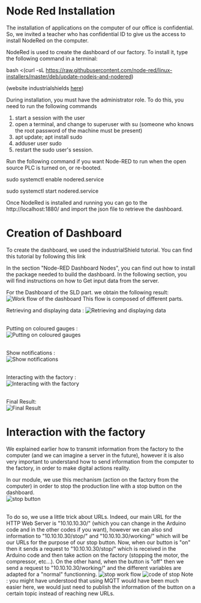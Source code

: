 # Node Red Installation
The installation of applications on the computer of our office is confidential. So, we invited a teacher who has confidential ID to give us the access to install NodeRed on the computer.

NodeRed is used to create the dashboard of our factory. To install it, type the following command in a terminal:

bash <(curl -sL https://raw.githubusercontent.com/node-red/linux-installers/master/deb/update-nodejs-and-nodered)

(website industrialshields [here](https://www.industrialshields.com/blog/arduino-industrial-1/post/arduino-tutorial-node-red-dashboard-and-arduino-web-server-440#:~:text=Node%2DRED%20is%20a%20programming,runtime%20in%20a%20single%20click/))

During installation, you must have the administrator role. To do this, you need to run the following commands

1. start a session with the user
2. open a terminal, and change to superuser with su (someone who knows the root password of the machine must be present)
3. apt update; apt install sudo
4. adduser user sudo
5. restart the sudo user's session.

Run the following command if you want Node-RED to run when the open source PLC is turned on, or re-booted.

sudo systemctl enable nodered.service

sudo systemctl start nodered.service

Once NodeRed is installed and running you can go to the http://localhost:1880/ and import the json file to retrieve the dashboard.

# Creation of Dashboard
To create the dashboard, we used the industrialShield tutorial. You can find this tutorial by following this link

In the section "Node-RED Dashboard Nodes", you can find out how to install the package needed to build the dashboard. In the following section, you will find instructions on how to Get input data from the server.

For the Dashboard of the SLD part. we obtain the following result:
![Work flow of the dashboard](https://github.com/Weizhe-JIA/2.Digital-twin-of-a-Fischertechnik-factory/blob/main/imgs/3.7%20FlowAll.png)
This flow is composed of different parts.

Retrieving and displaying data :
![Retrieving and displaying data](https://github.com/Weizhe-JIA/2.Digital-twin-of-a-Fischertechnik-factory/blob/main/imgs/3.8%20Motor.png)

<br>Putting on coloured gauges :
<br>![Putting on coloured gauges](https://github.com/Weizhe-JIA/2.Digital-twin-of-a-Fischertechnik-factory/blob/main/imgs/3.9%20Colors.png)

<br>Show notifications :
<br>![Show notifications](https://github.com/Weizhe-JIA/2.Digital-twin-of-a-Fischertechnik-factory/blob/main/imgs/3.10%20Notif.png)

<br>Interacting with the factory :
<br>![Interacting with the factory](https://github.com/Weizhe-JIA/2.Digital-twin-of-a-Fischertechnik-factory/blob/main/imgs/3.11%20Interaction.png)

<br>Final Result:
<br>![Final Result](https://github.com/Weizhe-JIA/2.Digital-twin-of-a-Fischertechnik-factory/blob/main/imgs/3.6%20Dashboard.png)

# Interaction with the factory
We explained earlier how to transmit information from the factory to the computer (and we can imagine a server in the future), however it is also very important to understand how to send information from the computer to the factory, in order to make digital actions reality.

In our module, we use this mechanism (action on the factory from the computer) in order to stop the production line with a stop button on the dashboard.
<br>![stop button](https://github.com/Weizhe-JIA/2.Digital-twin-of-a-Fischertechnik-factory/blob/main/imgs/3.12%20Button_Stop.png)

<br>To do so, we use a little trick about URLs. Indeed, our main URL for the HTTP Web Server is "10.10.10.30/" (which you can change in the Arduino code and in the other codes if you want), however we can also snd information to "10.10.10.30/stop/" and "10.10.10.30/working/" which will be our  URLs for the purpose of our stop button. Now, when our button is "on" then it sends a request to "10.10.10.30/stop/" which is received in the Arduino code and then take action on the factory (stopping the motor, the compressor, etc...). On the other hand, when the button is "off" then we send a request to "10.10.10.30/working/" and the different variables are adapted for a "normal" functionning.
![stop work flow](https://github.com/Weizhe-JIA/2.Digital-twin-of-a-Fischertechnik-factory/blob/main/imgs/3.11%20Interaction.png)
![code of stop](https://github.com/Weizhe-JIA/2.Digital-twin-of-a-Fischertechnik-factory/blob/main/imgs/3.13%20PROCOM_PHOTO_4.png)
Note : you might have understood that using MQTT would have been much easier here, we would just need to publish the information of the button on a certain topic instead of reaching new URLs.
